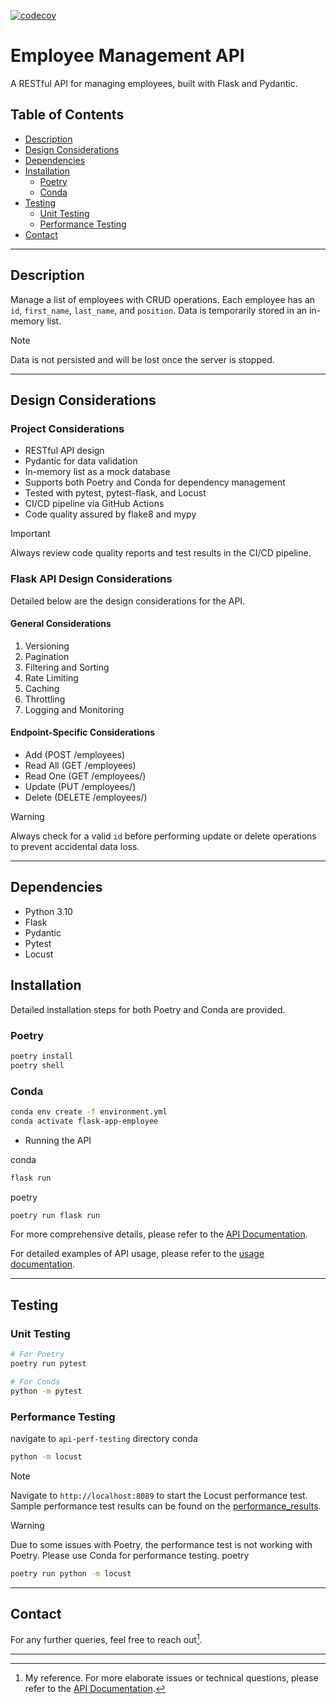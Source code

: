 [![codecov](https://codecov.io/github/thiwankajayasiri/flask-api/graph/badge.svg?token=C1YSBULP4C)](https://codecov.io/github/thiwankajayasiri/flask-api)

# Employee Management API

A RESTful API for managing employees, built with Flask and Pydantic.

## Table of Contents

- [Description](#description)
- [Design Considerations](#design-considerations)
- [Dependencies](#dependencies)
- [Installation](#installation)
  - [Poetry](#poetry)
  - [Conda](#conda)
- [Testing](#testing)
  - [Unit Testing](#unit-testing)
  - [Performance Testing](#performance-testing)
- [Contact](#contact)

---

## Description

Manage a list of employees with CRUD operations. Each employee has an `id`, `first_name`, `last_name`, and `position`. Data is temporarily stored in an in-memory list.

> [!NOTE]
> Data is not persisted and will be lost once the server is stopped.

---

## Design Considerations

### Project Considerations

- RESTful API design
- Pydantic for data validation
- In-memory list as a mock database
- Supports both Poetry and Conda for dependency management
- Tested with pytest, pytest-flask, and Locust
- CI/CD pipeline via GitHub Actions
- Code quality assured by flake8 and mypy

> [!IMPORTANT]
> Always review code quality reports and test results in the CI/CD pipeline.

### Flask API Design Considerations

Detailed below are the design considerations for the API.

#### General Considerations

1. Versioning
2. Pagination
3. Filtering and Sorting
4. Rate Limiting
5. Caching
6. Throttling
7. Logging and Monitoring

#### Endpoint-Specific Considerations

- Add (POST /employees)
- Read All (GET /employees)
- Read One (GET /employees/<id>)
- Update (PUT /employees/<id>)
- Delete (DELETE /employees/<id>)

> [!WARNING]
> Always check for a valid `id` before performing update or delete operations to prevent accidental data loss.

---

## Dependencies

- Python 3.10
- Flask
- Pydantic
- Pytest
- Locust

## Installation

Detailed installation steps for both Poetry and Conda are provided.

### Poetry

```bash
poetry install
poetry shell
```

### Conda

```bash
conda env create -f environment.yml
conda activate flask-app-employee
```

- Running the API

conda
```bash
flask run
```

poetry
```bash
poetry run flask run
```

For more comprehensive details, please refer to the [API Documentation](https://thiwankajayasiri.github.io/flask-api/app.html).

For detailed examples of API usage, please refer to the [usage documentation](api_usage.md).

---

## Testing

### Unit Testing

```bash
# For Poetry
poetry run pytest

# For Conda
python -m pytest
```

### Performance Testing

navigate to ```api-perf-testing``` directory
conda 

```bash
python -m locust
```

> [!NOTE]
> Navigate to `http://localhost:8089` to start the Locust performance test.
Sample performance test results can be found on the [performance_results](https://thiwankajayasiri.github.io/flask-api/docs/performance/report_1694743162.380766.html).


> [!WARNING]
> Due to some issues with Poetry, the performance test is not working with Poetry. Please use Conda for performance testing.
poetry
```bash
poetry run python -m locust
```

---

## Contact

For any further queries, feel free to reach out[^1].

---

[^1]: My reference. For more elaborate issues or technical questions, please refer to the [API Documentation](https://thiwankajayasiri.github.io/flask-api/app.html).
